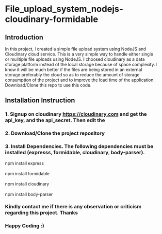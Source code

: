 # File_upload_system_nodejs-cloudinary-formidable


## Introduction

In this project, I created a simple file upload system using NodeJS and Cloudinary cloud service. This is a very simple way to handle either single or mulitiple file uploads using NodeJS. I choosed cloudinary as a data storage platform instead of the local storage because of space complexity. I know it will be much better if the files are being stored in an external storage preferably the cloud so as to reduce the amount of storage consumption of the project and to improve the load time of the application. Download/Clone this repo to use this code.

## Installation Instruction

### 1. Signup on cloudinary https://cloudinary.com and get the api_key, and the api_secret. Then edit the 
### 2. Download/Clone the project repository
### 3. Install Dependencies. The following dependencies must be installed (expresss, formidable, cloudinary, body-parser).
  npm install express <br><br>
  npm install formidable <br><br>
  npm install cloudinary <br><br>
  npm install body-parser
  
  
  ### Kindly contact me if there is any observation or criticism regarding this project. Thanks
  
  ### Happy Coding :)


